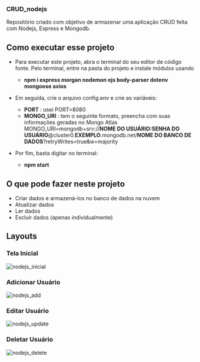 ### CRUD_nodejs
Repositório criado com objetivo de armazenar uma aplicação CRUD feita com Nodejs, Express e Mongodb.

## Como executar esse projeto
* Para executar este projeto, abra o terminal do seu editor de código fonte. Pelo terminal, entre na pasta do
projeto e instale módulos usando
  *	**npm i express morgan nodemon ejs body-parser dotenv mongoose axios**

* Em seguida, crie o arquivo config.env e crie as variáveis:
  * **PORT** : usei PORT=8080
  * **MONGO_URI** : tem o seguinte formato, preencha com suas informações geradas no Mongo Atlas MONGO_URI=mongodb+srv://**NOME DO USUÁRIO:SENHA DO USUÁRIO**@cluster0.**EXEMPLO**.mongodb.net/**NOME DO BANCO DE DADOS**?retryWrites=true&w=majority

* Por fim, basta digitar no terminal:
  * **npm start**

## O que pode fazer neste projeto
* Criar dados e armazená-los no banco de dados na nuvem
* Atualizar dados
* Ler dados
* Excluir dados (apenas individualmente)

## Layouts

### Tela Inicial

![nodejs_inicial](https://user-images.githubusercontent.com/95611970/188365433-8656a770-674a-4d48-a5a4-6ab0fd415788.jpg)


### Adicionar Usuário

![nodejs_add](https://user-images.githubusercontent.com/95611970/188365450-443e1084-8142-4d46-bc45-0611306ecfab.jpg)


### Editar Usuário

![nodejs_update](https://user-images.githubusercontent.com/95611970/188365465-c081fda3-b4c7-48dd-a147-4f99921249db.jpg)


### Deletar Usuário

![nodejs_delete](https://user-images.githubusercontent.com/95611970/188365483-a8ce5085-c923-4df2-ac44-425cd6c6ed19.jpg)






